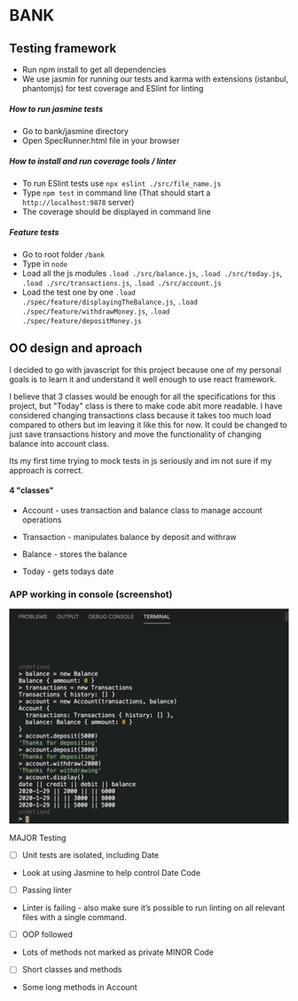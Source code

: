 # BANK


## Testing framework

* Run npm install to get all dependencies
* We use jasmin for running our tests and karma with extensions (istanbul, phantomjs) for test coverage and ESlint for linting


##### How to run jasmine tests

* Go to bank/jasmine directory
* Open SpecRunner.html file in your browser


##### How to install and run coverage tools / linter


* To run ESlint tests use `npx eslint ./src/file_name.js`
* Type `npm test` in command line (That should start a `http://localhost:9878` server) 
* The coverage should be displayed in command line


##### Feature tests

* Go to root folder `/bank`
* Type in `node`
* Load all the js modules 
`.load ./src/balance.js`, `.load ./src/today.js`, `.load ./src/transactions.js`, `.load ./src/account.js`
* Load the test one by one `.load ./spec/feature/displayingTheBalance.js`, `.load ./spec/feature/withdrawMoney.js`, `.load ./spec/feature/depositMoney.js`

## OO design and aproach

  I decided to go with javascript for this project because one of my personal goals is to
  learn it and understand it well enough to use react framework.


  I believe that 3 classes would be enough for all the specifications for this project,
  but "Today" class is there to make code abit more readable. I have considered changing transactions class because it takes too much load compared to others but im leaving it like this for now.
  It could be changed to just save transactions history and move the functionality of changing balance into account class.
  

  Its my first time trying to mock tests in js seriously and im not sure if my approach is correct.
  

#### 4 "classes" 

* Account - uses transaction and balance class to manage account operations 


* Transaction - manipulates balance by deposit and withraw


* Balance - stores the balance


* Today - gets todays date



### APP working in console (screenshot)



![alt text](https://github.com/DawidSzpener/Bank/blob/master/sc.png)




MAJOR
Testing
- [ ] Unit tests are isolated, including Date
- Look at using Jasmine to help control Date
Code
- [ ] Passing linter
- Linter is failing - also make sure it’s possible to run linting on all relevant files with a single command.
- [ ] OOP followed
- Lots of methods not marked as private
MINOR
Code
- [ ] Short classes and methods
- Some long methods in Account